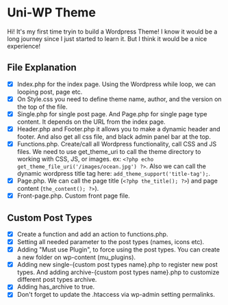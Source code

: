 # Uni-WP Theme

Hi! It's my first time tryin to build a Wordpress Theme! I know it would be a long journey since I just started to learn it. But I think it would be a nice experience!

## File Explanation

-  [x] Index.php for the index page. Using the Wordpress while loop, we can looping post, page etc.
-  [x] On Style.css you need to define theme name, author, and the version on the top of the file.
-  [x] Single.php for single post page. And Page.php for single page type content. It depends on the URL from the index page.
-  [x] Header.php and Footer.php it allows you to make a dynamic header and footer. And also get all css file, and black admin panel bar at the top.
-  [x] Functions.php. Create/call all Wordpress functionality, call CSS and JS files. We need to use get_theme_uri to call the theme directory to working with CSS, JS, or images. ex: `<?php echo get_theme_file_uri('/images/ocean.jpg') ?>`. Also we can call the dynamic wordpress title tag here: `add_theme_support('title-tag');`.
-  [x] Page.php. We can call the page title (`<?php the_title(); ?>`) and page content (`the_content(); ?>`).
-  [x] Front-page.php. Custom front page file.

## Custom Post Types

-  [x] Create a function and add an action to functions.php.
-  [x] Setting all needed parameter to the post types (names, icons etc).
-  [x] Adding "Must use Plugin", to force using the post types. You can create a new folder on wp-content (mu_plugins).
-  [x] Adding new single-{custom post types name}.php to register new post types. And adding archive-{custom post types name}.php to customize different post types archive.
-  [x] Adding has_archive to true.
-  [x] Don't forget to update the .htaccess via wp-admin setting permalinks.
